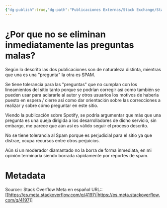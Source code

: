 ```yaml
---
{"dg-publish":true,"dg-path":"Publicaciones Externas/Stack Exchange/Stack Overflow en español/Stack Overflow en español Meta/es.meta.stackoverflow.com-4197.md","permalink":"/publicaciones-externas/stack-exchange/stack-overflow-en-espanol/stack-overflow-en-espanol-meta/es-meta-stackoverflow-com-4197/","title":"¿Por que no se eliminan inmediatamente las preguntas malas?","hide":true,"noteIcon":"default","created":"2024-04-03T12:49:10.421-06:00","updated":"2024-04-05T16:44:04.090-06:00"}
---
```


# ¿Por que no se eliminan inmediatamente las preguntas malas?

Según lo descrito las dos publicaciones son de naturaleza distinta, mientras que una es una "pregunta" la otra es SPAM.

Se tiene tolerancia para las "preguntas" que no cumplan con los lineamientos del sitio tanto porque se podrían corregir así como también se pueden usar para aclararle al autor y otros usuarios los motivos de haberla puesto en espera / cierre así como dar orientación sobre las correcciones a realizar y sobre cómo preguntar en este sitio.

Viendo la publicación sobre Spotify, se podría argumentar que más que una pregunta es una queja dirigida a los desarrolladores de dicho servicio, sin embargo, me parece que aún así es válido seguir el proceso descrito.

No se tiene tolerancia al Spam porque es perjudicial para el sitio ya que distrae, ocupa recursos entre otros perjuicios.

Aún si un moderador diamantado no la borra de forma inmediata, en mi opinión terminaría siendo borrada rápidamente por reportes de spam.

# Metadata
Source:: Stack Overflow Meta en español
URL:: [[https://es.meta.stackoverflow.com/q/4197\|https://es.meta.stackoverflow.com/q/4197]]

